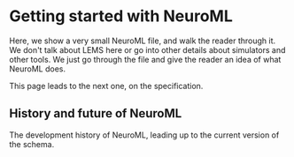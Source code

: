 # Getting started with NeuroML

Here, we show a very small NeuroML file, and walk the reader through it.
We don't talk about LEMS here or go into other details about simulators and other tools.
We just go through the file and give the reader an idea of what NeuroML does.

This page leads to the next one, on the specification.

## History and future of NeuroML

The development history of NeuroML, leading up to the current version of the schema.
